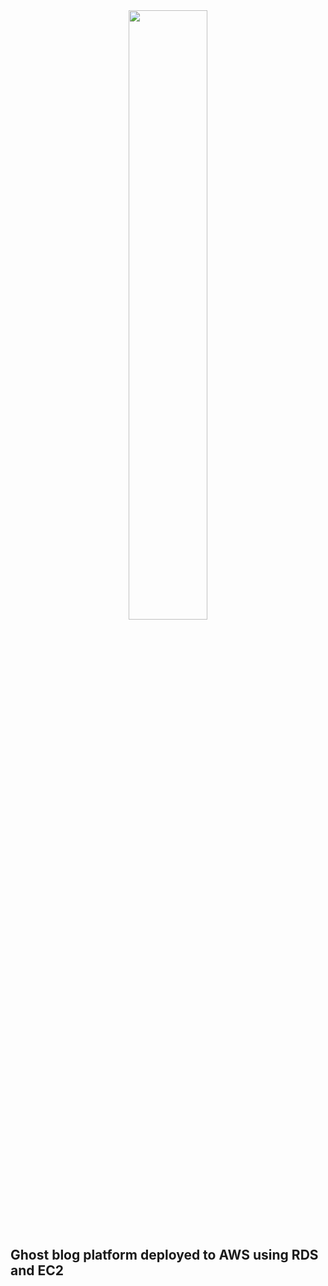 <div style="text-align: center">
    <img src="https://futurumresearch.com/wp-content/uploads/2020/01/aws-logo.png" width="50%" height="auto" />
</div>

## Ghost blog platform deployed to AWS using RDS and EC2
